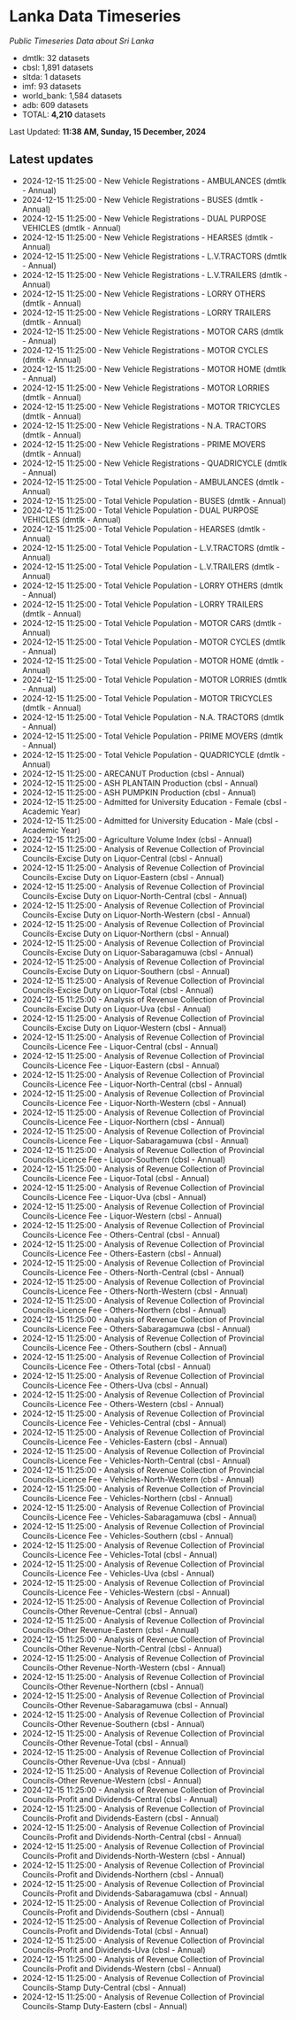 # Lanka Data Timeseries
*Public Timeseries Data about Sri Lanka*

* dmtlk: 32 datasets
* cbsl: 1,891 datasets
* sltda: 1 datasets
* imf: 93 datasets
* world_bank: 1,584 datasets
* adb: 609 datasets
* TOTAL: **4,210** datasets

Last Updated: **11:38 AM, Sunday, 15 December, 2024**

## Latest updates

* 2024-12-15 11:25:00 - New Vehicle Registrations - AMBULANCES (dmtlk - Annual)
* 2024-12-15 11:25:00 - New Vehicle Registrations - BUSES (dmtlk - Annual)
* 2024-12-15 11:25:00 - New Vehicle Registrations - DUAL PURPOSE VEHICLES (dmtlk - Annual)
* 2024-12-15 11:25:00 - New Vehicle Registrations - HEARSES (dmtlk - Annual)
* 2024-12-15 11:25:00 - New Vehicle Registrations - L.V.TRACTORS (dmtlk - Annual)
* 2024-12-15 11:25:00 - New Vehicle Registrations - L.V.TRAILERS (dmtlk - Annual)
* 2024-12-15 11:25:00 - New Vehicle Registrations - LORRY OTHERS (dmtlk - Annual)
* 2024-12-15 11:25:00 - New Vehicle Registrations - LORRY TRAILERS (dmtlk - Annual)
* 2024-12-15 11:25:00 - New Vehicle Registrations - MOTOR CARS (dmtlk - Annual)
* 2024-12-15 11:25:00 - New Vehicle Registrations - MOTOR CYCLES (dmtlk - Annual)
* 2024-12-15 11:25:00 - New Vehicle Registrations - MOTOR HOME (dmtlk - Annual)
* 2024-12-15 11:25:00 - New Vehicle Registrations - MOTOR LORRIES (dmtlk - Annual)
* 2024-12-15 11:25:00 - New Vehicle Registrations - MOTOR TRICYCLES (dmtlk - Annual)
* 2024-12-15 11:25:00 - New Vehicle Registrations - N.A. TRACTORS (dmtlk - Annual)
* 2024-12-15 11:25:00 - New Vehicle Registrations - PRIME MOVERS (dmtlk - Annual)
* 2024-12-15 11:25:00 - New Vehicle Registrations - QUADRICYCLE (dmtlk - Annual)
* 2024-12-15 11:25:00 - Total Vehicle Population - AMBULANCES (dmtlk - Annual)
* 2024-12-15 11:25:00 - Total Vehicle Population - BUSES (dmtlk - Annual)
* 2024-12-15 11:25:00 - Total Vehicle Population - DUAL PURPOSE VEHICLES (dmtlk - Annual)
* 2024-12-15 11:25:00 - Total Vehicle Population - HEARSES (dmtlk - Annual)
* 2024-12-15 11:25:00 - Total Vehicle Population - L.V.TRACTORS (dmtlk - Annual)
* 2024-12-15 11:25:00 - Total Vehicle Population - L.V.TRAILERS (dmtlk - Annual)
* 2024-12-15 11:25:00 - Total Vehicle Population - LORRY OTHERS (dmtlk - Annual)
* 2024-12-15 11:25:00 - Total Vehicle Population - LORRY TRAILERS (dmtlk - Annual)
* 2024-12-15 11:25:00 - Total Vehicle Population - MOTOR CARS (dmtlk - Annual)
* 2024-12-15 11:25:00 - Total Vehicle Population - MOTOR CYCLES (dmtlk - Annual)
* 2024-12-15 11:25:00 - Total Vehicle Population - MOTOR HOME (dmtlk - Annual)
* 2024-12-15 11:25:00 - Total Vehicle Population - MOTOR LORRIES (dmtlk - Annual)
* 2024-12-15 11:25:00 - Total Vehicle Population - MOTOR TRICYCLES (dmtlk - Annual)
* 2024-12-15 11:25:00 - Total Vehicle Population - N.A. TRACTORS (dmtlk - Annual)
* 2024-12-15 11:25:00 - Total Vehicle Population - PRIME MOVERS (dmtlk - Annual)
* 2024-12-15 11:25:00 - Total Vehicle Population - QUADRICYCLE (dmtlk - Annual)
* 2024-12-15 11:25:00 - ARECANUT Production (cbsl - Annual)
* 2024-12-15 11:25:00 - ASH PLANTAIN Production (cbsl - Annual)
* 2024-12-15 11:25:00 - ASH PUMPKIN Production (cbsl - Annual)
* 2024-12-15 11:25:00 - Admitted for University Education - Female (cbsl - Academic Year)
* 2024-12-15 11:25:00 - Admitted for University Education - Male (cbsl - Academic Year)
* 2024-12-15 11:25:00 - Agriculture Volume Index (cbsl - Annual)
* 2024-12-15 11:25:00 - Analysis of Revenue Collection of Provincial Councils-Excise Duty on Liquor-Central (cbsl - Annual)
* 2024-12-15 11:25:00 - Analysis of Revenue Collection of Provincial Councils-Excise Duty on Liquor-Eastern (cbsl - Annual)
* 2024-12-15 11:25:00 - Analysis of Revenue Collection of Provincial Councils-Excise Duty on Liquor-North-Central (cbsl - Annual)
* 2024-12-15 11:25:00 - Analysis of Revenue Collection of Provincial Councils-Excise Duty on Liquor-North-Western (cbsl - Annual)
* 2024-12-15 11:25:00 - Analysis of Revenue Collection of Provincial Councils-Excise Duty on Liquor-Northern (cbsl - Annual)
* 2024-12-15 11:25:00 - Analysis of Revenue Collection of Provincial Councils-Excise Duty on Liquor-Sabaragamuwa (cbsl - Annual)
* 2024-12-15 11:25:00 - Analysis of Revenue Collection of Provincial Councils-Excise Duty on Liquor-Southern (cbsl - Annual)
* 2024-12-15 11:25:00 - Analysis of Revenue Collection of Provincial Councils-Excise Duty on Liquor-Total (cbsl - Annual)
* 2024-12-15 11:25:00 - Analysis of Revenue Collection of Provincial Councils-Excise Duty on Liquor-Uva (cbsl - Annual)
* 2024-12-15 11:25:00 - Analysis of Revenue Collection of Provincial Councils-Excise Duty on Liquor-Western (cbsl - Annual)
* 2024-12-15 11:25:00 - Analysis of Revenue Collection of Provincial Councils-Licence Fee - Liquor-Central (cbsl - Annual)
* 2024-12-15 11:25:00 - Analysis of Revenue Collection of Provincial Councils-Licence Fee - Liquor-Eastern (cbsl - Annual)
* 2024-12-15 11:25:00 - Analysis of Revenue Collection of Provincial Councils-Licence Fee - Liquor-North-Central (cbsl - Annual)
* 2024-12-15 11:25:00 - Analysis of Revenue Collection of Provincial Councils-Licence Fee - Liquor-North-Western (cbsl - Annual)
* 2024-12-15 11:25:00 - Analysis of Revenue Collection of Provincial Councils-Licence Fee - Liquor-Northern (cbsl - Annual)
* 2024-12-15 11:25:00 - Analysis of Revenue Collection of Provincial Councils-Licence Fee - Liquor-Sabaragamuwa (cbsl - Annual)
* 2024-12-15 11:25:00 - Analysis of Revenue Collection of Provincial Councils-Licence Fee - Liquor-Southern (cbsl - Annual)
* 2024-12-15 11:25:00 - Analysis of Revenue Collection of Provincial Councils-Licence Fee - Liquor-Total (cbsl - Annual)
* 2024-12-15 11:25:00 - Analysis of Revenue Collection of Provincial Councils-Licence Fee - Liquor-Uva (cbsl - Annual)
* 2024-12-15 11:25:00 - Analysis of Revenue Collection of Provincial Councils-Licence Fee - Liquor-Western (cbsl - Annual)
* 2024-12-15 11:25:00 - Analysis of Revenue Collection of Provincial Councils-Licence Fee - Others-Central (cbsl - Annual)
* 2024-12-15 11:25:00 - Analysis of Revenue Collection of Provincial Councils-Licence Fee - Others-Eastern (cbsl - Annual)
* 2024-12-15 11:25:00 - Analysis of Revenue Collection of Provincial Councils-Licence Fee - Others-North-Central (cbsl - Annual)
* 2024-12-15 11:25:00 - Analysis of Revenue Collection of Provincial Councils-Licence Fee - Others-North-Western (cbsl - Annual)
* 2024-12-15 11:25:00 - Analysis of Revenue Collection of Provincial Councils-Licence Fee - Others-Northern (cbsl - Annual)
* 2024-12-15 11:25:00 - Analysis of Revenue Collection of Provincial Councils-Licence Fee - Others-Sabaragamuwa (cbsl - Annual)
* 2024-12-15 11:25:00 - Analysis of Revenue Collection of Provincial Councils-Licence Fee - Others-Southern (cbsl - Annual)
* 2024-12-15 11:25:00 - Analysis of Revenue Collection of Provincial Councils-Licence Fee - Others-Total (cbsl - Annual)
* 2024-12-15 11:25:00 - Analysis of Revenue Collection of Provincial Councils-Licence Fee - Others-Uva (cbsl - Annual)
* 2024-12-15 11:25:00 - Analysis of Revenue Collection of Provincial Councils-Licence Fee - Others-Western (cbsl - Annual)
* 2024-12-15 11:25:00 - Analysis of Revenue Collection of Provincial Councils-Licence Fee - Vehicles-Central (cbsl - Annual)
* 2024-12-15 11:25:00 - Analysis of Revenue Collection of Provincial Councils-Licence Fee - Vehicles-Eastern (cbsl - Annual)
* 2024-12-15 11:25:00 - Analysis of Revenue Collection of Provincial Councils-Licence Fee - Vehicles-North-Central (cbsl - Annual)
* 2024-12-15 11:25:00 - Analysis of Revenue Collection of Provincial Councils-Licence Fee - Vehicles-North-Western (cbsl - Annual)
* 2024-12-15 11:25:00 - Analysis of Revenue Collection of Provincial Councils-Licence Fee - Vehicles-Northern (cbsl - Annual)
* 2024-12-15 11:25:00 - Analysis of Revenue Collection of Provincial Councils-Licence Fee - Vehicles-Sabaragamuwa (cbsl - Annual)
* 2024-12-15 11:25:00 - Analysis of Revenue Collection of Provincial Councils-Licence Fee - Vehicles-Southern (cbsl - Annual)
* 2024-12-15 11:25:00 - Analysis of Revenue Collection of Provincial Councils-Licence Fee - Vehicles-Total (cbsl - Annual)
* 2024-12-15 11:25:00 - Analysis of Revenue Collection of Provincial Councils-Licence Fee - Vehicles-Uva (cbsl - Annual)
* 2024-12-15 11:25:00 - Analysis of Revenue Collection of Provincial Councils-Licence Fee - Vehicles-Western (cbsl - Annual)
* 2024-12-15 11:25:00 - Analysis of Revenue Collection of Provincial Councils-Other Revenue-Central (cbsl - Annual)
* 2024-12-15 11:25:00 - Analysis of Revenue Collection of Provincial Councils-Other Revenue-Eastern (cbsl - Annual)
* 2024-12-15 11:25:00 - Analysis of Revenue Collection of Provincial Councils-Other Revenue-North-Central (cbsl - Annual)
* 2024-12-15 11:25:00 - Analysis of Revenue Collection of Provincial Councils-Other Revenue-North-Western (cbsl - Annual)
* 2024-12-15 11:25:00 - Analysis of Revenue Collection of Provincial Councils-Other Revenue-Northern (cbsl - Annual)
* 2024-12-15 11:25:00 - Analysis of Revenue Collection of Provincial Councils-Other Revenue-Sabaragamuwa (cbsl - Annual)
* 2024-12-15 11:25:00 - Analysis of Revenue Collection of Provincial Councils-Other Revenue-Southern (cbsl - Annual)
* 2024-12-15 11:25:00 - Analysis of Revenue Collection of Provincial Councils-Other Revenue-Total (cbsl - Annual)
* 2024-12-15 11:25:00 - Analysis of Revenue Collection of Provincial Councils-Other Revenue-Uva (cbsl - Annual)
* 2024-12-15 11:25:00 - Analysis of Revenue Collection of Provincial Councils-Other Revenue-Western (cbsl - Annual)
* 2024-12-15 11:25:00 - Analysis of Revenue Collection of Provincial Councils-Profit and Dividends-Central (cbsl - Annual)
* 2024-12-15 11:25:00 - Analysis of Revenue Collection of Provincial Councils-Profit and Dividends-Eastern (cbsl - Annual)
* 2024-12-15 11:25:00 - Analysis of Revenue Collection of Provincial Councils-Profit and Dividends-North-Central (cbsl - Annual)
* 2024-12-15 11:25:00 - Analysis of Revenue Collection of Provincial Councils-Profit and Dividends-North-Western (cbsl - Annual)
* 2024-12-15 11:25:00 - Analysis of Revenue Collection of Provincial Councils-Profit and Dividends-Northern (cbsl - Annual)
* 2024-12-15 11:25:00 - Analysis of Revenue Collection of Provincial Councils-Profit and Dividends-Sabaragamuwa (cbsl - Annual)
* 2024-12-15 11:25:00 - Analysis of Revenue Collection of Provincial Councils-Profit and Dividends-Southern (cbsl - Annual)
* 2024-12-15 11:25:00 - Analysis of Revenue Collection of Provincial Councils-Profit and Dividends-Total (cbsl - Annual)
* 2024-12-15 11:25:00 - Analysis of Revenue Collection of Provincial Councils-Profit and Dividends-Uva (cbsl - Annual)
* 2024-12-15 11:25:00 - Analysis of Revenue Collection of Provincial Councils-Profit and Dividends-Western (cbsl - Annual)
* 2024-12-15 11:25:00 - Analysis of Revenue Collection of Provincial Councils-Stamp Duty-Central (cbsl - Annual)
* 2024-12-15 11:25:00 - Analysis of Revenue Collection of Provincial Councils-Stamp Duty-Eastern (cbsl - Annual)